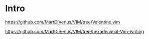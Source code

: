 # Intro

https://github.com/MartDiVenus/VIM/tree/Valentine.vim

https://github.com/MartDiVenus/VIM/tree/hexadecimal-Vim-writing
